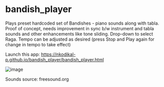 # bandish_player

Plays preset hardcoded set of Bandishes - piano sounds along with tabla. Proof of concept, needs improvement in sync b/w instrument and tabla sounds and other enhancements like tone sliding.
Drop-down to select Raga. Tempo can be adjusted as desired (press Stop and Play again for change in tempo to take effect)

Launch this app: https://nkodikal-p.github.io/bandish_player/bandish_player.html

![image](https://github.com/user-attachments/assets/9400d9b0-2f04-44da-8c4d-3c6cbae91628)

Sounds source: freesound.org
